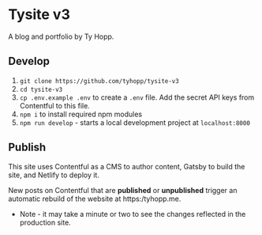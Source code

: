 # Tysite v3

A blog and portfolio by Ty Hopp.

## Develop

1.  `git clone https://github.com/tyhopp/tysite-v3`
2.  `cd tysite-v3`
3.  `cp .env.example .env` to create a `.env` file. Add the secret API keys from Contentful to this file.
4.  `npm i` to install required npm modules
5.  `npm run develop` - starts a local development project at `localhost:8000`

## Publish

This site uses Contentful as a CMS to author content, Gatsby to build the site, and Netlify to deploy it.

New posts on Contentful that are **published** or **unpublished** trigger an automatic rebuild of the website at https:/tyhopp.me.

* Note - it may take a minute or two to see the changes reflected in the production site.
